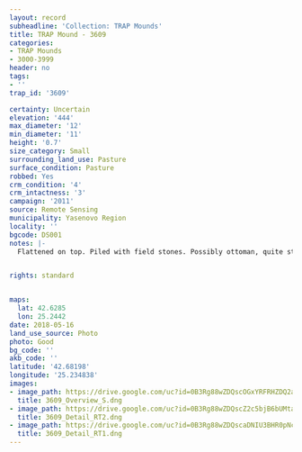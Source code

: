 ```yaml
---
layout: record
subheadline: 'Collection: TRAP Mounds'
title: TRAP Mound - 3609
categories:
- TRAP Mounds
- 3000-3999
header: no
tags:
- ''
trap_id: '3609'

certainty: Uncertain
elevation: '444'
max_diameter: '12'
min_diameter: '11'
height: '0.7'
size_category: Small
surrounding_land_use: Pasture
surface_condition: Pasture
robbed: Yes
crm_condition: '4'
crm_intactness: '3'
campaign: '2011'
source: Remote Sensing
municipality: Yasenovo Region
locality: ''
bgcode: DS001
notes: |-
  Flattened on top. Piled with field stones. Possibly ottoman, quite steep.


rights: standard


maps:
  lat: 42.6285
  lon: 25.2442
date: 2018-05-16
land_use_source: Photo
photo: Good
bg_code: ''
akb_code: ''
latitude: '42.68198'
longitude: '25.234838'
images:
- image_path: https://drive.google.com/uc?id=0B3Rg88wZDQscOGxYRFRHZDQ2aWc
  title: 3609_Overview_S.dng
- image_path: https://drive.google.com/uc?id=0B3Rg88wZDQscZ2c5bjB6bUMtajQ
  title: 3609_Detail_RT2.dng
- image_path: https://drive.google.com/uc?id=0B3Rg88wZDQscaDNIU3BHR0pNcEk
  title: 3609_Detail_RT1.dng
---
```

